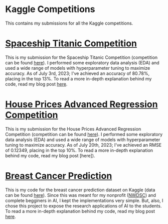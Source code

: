 # Kaggle Competitions
This contains my submissions for all the Kaggle competitions.

# [Spaceship Titanic Competition](https://github.com/BOLTZZ/Kaggle-Competitions/blob/main/Spaceship%20Titanic%20Submission.ipynb)
This is my submission for the Spaceship Titanic Competition (competition can be found [here](https://www.kaggle.com/competitions/spaceship-titanic/overview)). I performed some exploratory data analysis (EDA) and used a wide range of models with hyperparameter tuning to maximize accuracy. As of July 3rd, 2023; I've achieved an accuracy of 80.78%, placing in the top 13%. To read a more in-depth explanation behind my code, read my blog post [here]().

# [House Prices Advanced Regression Competition](https://github.com/BOLTZZ/Kaggle-Competitions/blob/main/House%20Prices%20Advanced%20Regression%20Techniques.ipynb)
This is my submission for the House Prices Advanced Regression Competition (competition can be found [here](https://www.kaggle.com/competitions/house-prices-advanced-regression-techniques)). I performed some exploratory data analysis (EDA) and used a wide range of models with hyperparameter tuning to maximize accuracy. As of July 20th, 2023; I've achieved an RMSE of 0.12349, placing in the top 10%. To read a more in-depth explanation behind my code, read my blog post [here]).

# [Breast Cancer Prediction](https://github.com/BOLTZZ/Kaggle-Competitions/blob/main/Breast_Cancer_Project.ipynb)
This is my code for the breast cancer prediction dataset on Kaggle (data can be found [here](https://www.kaggle.com/code/merishnasuwal/starter-breast-cancer-prediction)). Since this was meant for my nonprofit ([NWDSC](https://www.northwestdsc.com/)) and complete begginers in AI, I kept the implementations very simple. But, also, I chose this project to expose the research applications of AI to the students. To read a more in-depth explanation behind my code, read my blog post [here]().
